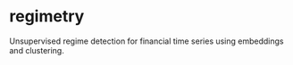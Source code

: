 # regimetry
Unsupervised regime detection for financial time series using embeddings and clustering.
